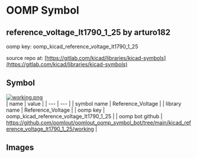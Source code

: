 # OOMP Symbol  
## reference_voltage_lt1790_1_25  by arturo182  
  
oomp key: oomp_kicad_reference_voltage_lt1790_1_25  
  
source repo at: [https://gitlab.com/kicad/libraries/kicad-symbols](https://gitlab.com/kicad/libraries/kicad-symbols)  
## Symbol  
  
[![working.png](working_600.png)](working.png)  
| name | value | 
| --- | --- | 
| symbol name | Reference_Voltage | 
| library name | Reference_Voltage | 
| oomp key | oomp_kicad_reference_voltage_lt1790_1_25 | 
| oomp bot github | https://github.com/oomlout/oomlout_oomp_symbol_bot/tree/main/kicad_reference_voltage_lt1790_1_25/working | 
## Images  
